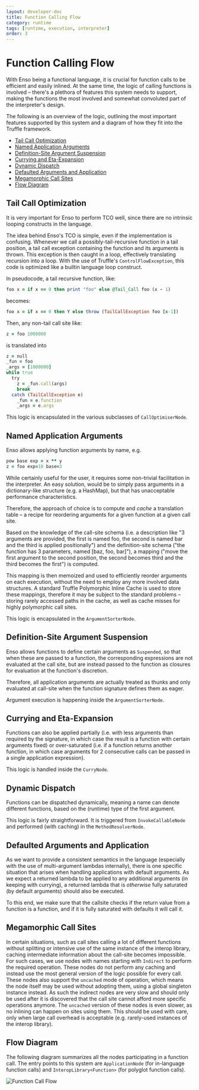 ```yaml
---
layout: developer-doc
title: Function Calling Flow
category: runtime
tags: [runtime, execution, interpreter]
order: 3
---
```


# Function Calling Flow

With Enso being a functional language, it is crucial for function calls to be
efficient and easily inlined. At the same time, the logic of calling functions
is involved – there's a plethora of features this system needs to support,
making the functions the most involved and somewhat convoluted part of the
interpreter's design.

The following is an overview of the logic, outlining the most important features
supported by this system and a diagram of how they fit into the Truffle
framework.

<!-- MarkdownTOC levels="2,3" autolink="true" -->

- [Tail Call Optimization](#tail-call-optimization)
- [Named Application Arguments](#named-application-arguments)
- [Definition-Site Argument Suspension](#definition-site-argument-suspension)
- [Currying and Eta-Expansion](#currying-and-eta-expansion)
- [Dynamic Dispatch](#dynamic-dispatch)
- [Defaulted Arguments and Application](#defaulted-arguments-and-application)
- [Megamorphic Call Sites](#megamorphic-call-sites)
- [Flow Diagram](#flow-diagram)

<!-- /MarkdownTOC -->

## Tail Call Optimization

It is very important for Enso to perform TCO well, since there are no intrinsic
looping constructs in the language.

The idea behind Enso's TCO is simple, even if the implementation is confusing.
Whenever we call a possibly-tail-recursive function in a tail position, a tail
call exception containing the function and its arguments is thrown. This
exception is then caught in a loop, effectively translating recursion into a
loop. With the use of Truffle's `ControlFlowException`, this code is optimized
like a builtin language loop construct.

In pseudocode, a tail recursive function, like:

```ruby
foo x = if x == 0 then print "foo" else @Tail_Call foo (x - 1)
```

becomes:

```ruby
foo x = if x == 0 then Y else throw (TailCallException foo [x-1])
```

Then, any non-tail call site like:

```ruby
z = foo 1000000
```

is translated into

```ruby
z = null
_fun = foo
_args = [1000000]
while true
  try
    z = _fun.call(args)
    break
  catch (TailCallException e)
    _fun = e.function
    _args = e.args
```

This logic is encapsulated in the various subclasses of `CallOptimiserNode`.

## Named Application Arguments

Enso allows applying function arguments by name, e.g.

```ruby
pow base exp = x ** y
z = foo exp=10 base=3
```

While certainly useful for the user, it requires some non-trivial facilitation
in the interpreter. An easy solution, would be to simply pass arguments in a
dictionary-like structure (e.g. a HashMap), but that has unacceptable
performance characteristics.

Therefore, the approach of choice is to compute and _cache_ a translation table
– a recipe for reordering arguments for a given function at a given call site.

Based on the knowledge of the call-site schema (i.e. a description like "3
arguments are provided, the first is named foo, the second is named bar and the
third is applied positionally") and the definition-site schema ("the function
has 3 parameters, named [baz, foo, bar]"), a mapping ("move the first argument
to the second position, the second becomes third and the third becomes the
first") is computed.

This mapping is then memoized and used to efficiently reorder arguments on each
execution, without the need to employ any more involved data structures. A
standard Truffle Polymorphic Inline Cache is used to store these mappings,
therefore it may be subject to the standard problems – storing rarely accessed
paths in the cache, as well as cache misses for highly polymorphic call sites.

This logic is encapsulated in the `ArgumentSorterNode`.

## Definition-Site Argument Suspension

Enso allows functions to define certain arguments as `Suspended`, so that when
these are passed to a function, the corresponding expressions are not evaluated
at the call site, but are instead passed to the function as closures for
evaluation at the function's discretion.

Therefore, all application arguments are actually treated as thunks and only
evaluated at call-site when the function signature defines them as eager.

Argument execution is happening inside the `ArgumentSorterNode`.

## Currying and Eta-Expansion

Functions can also be applied partially (i.e. with less arguments than required
by the signature, in which case the result is a function with certain arguments
fixed) or over-saturated (i.e. if a function returns another function, in which
case arguments for 2 consecutive calls can be passed in a single application
expression).

This logic is handled inside the `CurryNode`.

## Dynamic Dispatch

Functions can be dispatched dynamically, meaning a name can denote different
functions, based on the (runtime) type of the first argument.

This logic is fairly straightforward. It is triggered from `InvokeCallableNode`
and performed (with caching) in the `MethodResolverNode`.

## Defaulted Arguments and Application

As we want to provide a consistent semantics in the language (especially with
the use of multi-argument lambdas internally), there is one specific situation
that arises when handling applications with default arguments. As we expect a
returned lambda to be applied to any additional arguments (in keeping with
currying), a returned lambda that is _otherwise_ fully saturated (by default
arguments) should also be executed.

To this end, we make sure that the callsite checks if the return value from a
function is a function, and if it is fully saturated with defaults it will call
it.

## Megamorphic Call Sites

In certain situations, such as call sites calling a lot of different functions
without splitting or intensive use of the same instance of the interop library,
caching intermediate information about the call-site becomes impossible. For
such cases, we use nodes with names starting with `Indirect` to perform the
required operation. These nodes do not perform any caching and instead use the
most general version of the logic possible for every call. These nodes also
support the `uncached` mode of operation, which means the node itself may be
used without adopting them, using a global singleton instance instead. As such
the indirect nodes are very slow and should only be used after it is discovered
that the call site cannot afford more specific operations anymore. The
`uncached` version of these nodes is even slower, as no inlining can happen on
sites using them. This should be used with care, only when large call overhead
is acceptable (e.g. rarely-used instances of the interop library).

## Flow Diagram

The following diagram summarizes all the nodes participating in a function call.
The entry points to this system are `ApplicationNode` (for in-language function
calls) and `InteropLibrary<Function>` (for polyglot function calls).

![Function Call Flow](https://user-images.githubusercontent.com/5780639/84035237-5c2d9800-a993-11ea-826d-72f3ddffcb54.png)
